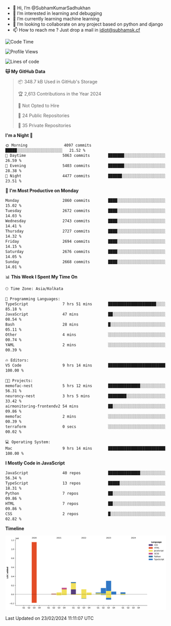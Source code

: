 - 👋 Hi, I’m @SubhamKumarSadhukhan
- 👀 I’m interested in learning and debugging
- 🌱 I’m currently learning machine learning
- 💞️ I’m looking to collaborate on any project based on python and django
- 📫 How to reach me ?
      Just drop a mail in idiot@subhamsk.cf

<!---
SubhamKumarSadhukhan/SubhamKumarSadhukhan is a ✨ special ✨ repository because its `README.md` (this file) appears on your GitHub profile.
You can click the Preview link to take a look at your changes.
--->


<!--START_SECTION:waka-->
![Code Time](http://img.shields.io/badge/Code%20Time-1%2C957%20hrs%2014%20mins-blue)

![Profile Views](http://img.shields.io/badge/Profile%20Views-0-blue)

![Lines of code](https://img.shields.io/badge/From%20Hello%20World%20I%27ve%20Written-2.4%20million%20lines%20of%20code-blue)

**🐱 My GitHub Data** 

> 📦 348.7 kB Used in GitHub's Storage 
 > 
> 🏆 2,613 Contributions in the Year 2024
 > 
> 🚫 Not Opted to Hire
 > 
> 📜 24 Public Repositories 
 > 
> 🔑 35 Private Repositories 
 > 
**I'm a Night 🦉** 

```text
🌞 Morning                4097 commits        █████░░░░░░░░░░░░░░░░░░░░   21.52 % 
🌆 Daytime                5063 commits        ███████░░░░░░░░░░░░░░░░░░   26.59 % 
🌃 Evening                5403 commits        ███████░░░░░░░░░░░░░░░░░░   28.38 % 
🌙 Night                  4477 commits        ██████░░░░░░░░░░░░░░░░░░░   23.51 % 
```
📅 **I'm Most Productive on Monday** 

```text
Monday                   2860 commits        ████░░░░░░░░░░░░░░░░░░░░░   15.02 % 
Tuesday                  2672 commits        ████░░░░░░░░░░░░░░░░░░░░░   14.03 % 
Wednesday                2743 commits        ████░░░░░░░░░░░░░░░░░░░░░   14.41 % 
Thursday                 2727 commits        ████░░░░░░░░░░░░░░░░░░░░░   14.32 % 
Friday                   2694 commits        ████░░░░░░░░░░░░░░░░░░░░░   14.15 % 
Saturday                 2676 commits        ████░░░░░░░░░░░░░░░░░░░░░   14.05 % 
Sunday                   2668 commits        ████░░░░░░░░░░░░░░░░░░░░░   14.01 % 
```


📊 **This Week I Spent My Time On** 

```text
🕑︎ Time Zone: Asia/Kolkata

💬 Programming Languages: 
TypeScript               7 hrs 51 mins       █████████████████████░░░░   85.18 % 
JavaScript               47 mins             ██░░░░░░░░░░░░░░░░░░░░░░░   08.54 % 
Bash                     28 mins             █░░░░░░░░░░░░░░░░░░░░░░░░   05.11 % 
Other                    4 mins              ░░░░░░░░░░░░░░░░░░░░░░░░░   00.74 % 
YAML                     2 mins              ░░░░░░░░░░░░░░░░░░░░░░░░░   00.39 % 

🔥 Editors: 
VS Code                  9 hrs 14 mins       █████████████████████████   100.00 % 

🐱‍💻 Projects: 
memofac-nest             5 hrs 12 mins       ██████████████░░░░░░░░░░░   56.31 % 
neuroncy-nest            3 hrs 5 mins        ████████░░░░░░░░░░░░░░░░░   33.42 % 
airmonitoring-frontendv2 54 mins             ██░░░░░░░░░░░░░░░░░░░░░░░   09.86 % 
memofac                  2 mins              ░░░░░░░░░░░░░░░░░░░░░░░░░   00.39 % 
terraform                0 secs              ░░░░░░░░░░░░░░░░░░░░░░░░░   00.02 % 

💻 Operating System: 
Mac                      9 hrs 14 mins       █████████████████████████   100.00 % 
```

**I Mostly Code in JavaScript** 

```text
JavaScript               40 repos            ██████████████░░░░░░░░░░░   56.34 % 
TypeScript               13 repos            █████░░░░░░░░░░░░░░░░░░░░   18.31 % 
Python                   7 repos             ██░░░░░░░░░░░░░░░░░░░░░░░   09.86 % 
HTML                     7 repos             ██░░░░░░░░░░░░░░░░░░░░░░░   09.86 % 
CSS                      2 repos             █░░░░░░░░░░░░░░░░░░░░░░░░   02.82 % 
```



**Timeline**

![Lines of Code chart](https://raw.githubusercontent.com/SubhamKumarSadhukhan/SubhamKumarSadhukhan/main/assets/bar_graph.png)


 Last Updated on 23/02/2024 11:11:07 UTC
<!--END_SECTION:waka-->

